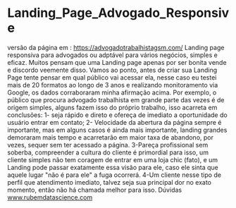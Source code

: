 # Landing_Page_Advogado_Responsive
versão da página em : https://advogadotrabalhistagsm.com/
 Landing page responsiva para advogados ou adptável para vários negócios, simples e eficaz. 
 Muitos pensam que uma Landing page apenas por ser bonita vende e discordo veemente disso. Vamos ao ponto, antes de criar sua Landing Page tente pensar em qual público vai acessar ela, nesse caso eu testei mais de 20 formatos ao longo de 3 anos e realizando monitoramento via Google, os dados corraboraram minha afirmação acima. Por exemplo, o público que procura advogado trabalhista em grande parte das vezes é de origem simples, alguns fazem isso do próprio trabalho, isso acarreta em conclusões: 1- seja rápido e direto e ofereça de imediato a oportunidade do usuário entrar em contato; 2- Velocidade da abertura da página sempre é importante, mas em alguns casos é ainda mais importante, landing grandes demoraram mais tempo e acarretarão em maior taxa de abandono, por vezes, sequer sem ter acessado a página. 3-Pareça profissional sem soberba, compreender a cultura do cliente é primordial para isso, um cliente simples não tem coragem de entrar em uma loja chic (fato), e um Landing pode passar exatamente essa visão para ele, caso ele sinta que aquele lugar "não é para ele" a fuga ocorrerá. 4-Um cliente nesse tipo de perfil que atendimento imediato, talvez seja sua principal dor no exato momento, então não há chamada melhor para isso. 
 Dúvidas www.rubemdatascience.com
